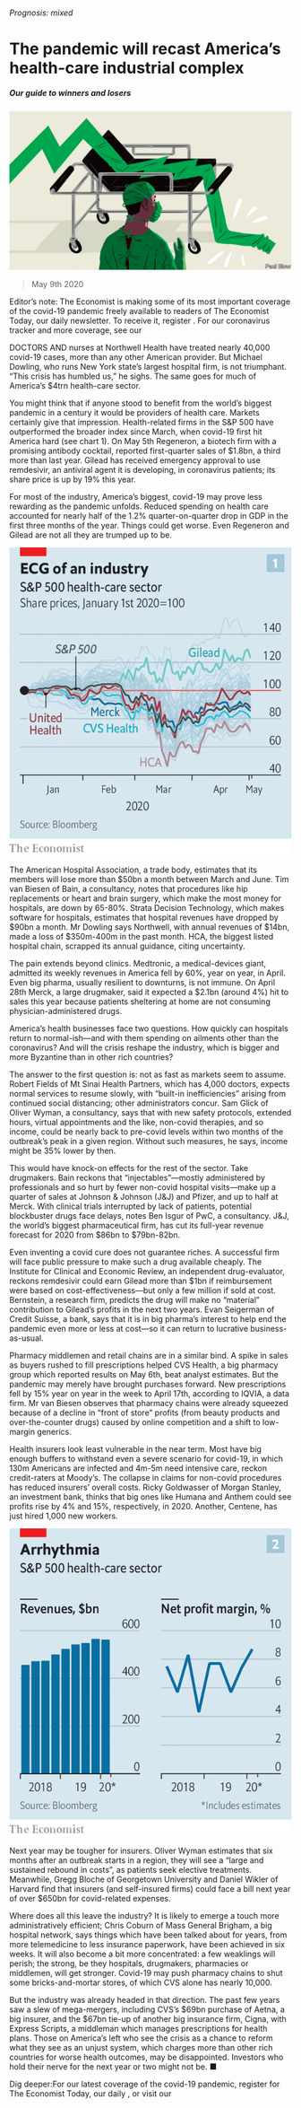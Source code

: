 ###### Prognosis: mixed

# The pandemic will recast America’s health-care industrial complex 

##### Our guide to winners and losers 

![image](images/20200509_WBD001_0.jpg) 

> May 9th 2020 

Editor’s note: The Economist is making some of its most important coverage of the covid-19 pandemic freely available to readers of The Economist Today, our daily newsletter. To receive it, register . For our coronavirus tracker and more coverage, see our 

DOCTORS AND nurses at Northwell Health have treated nearly 40,000 covid-19 cases, more than any other American provider. But Michael Dowling, who runs New York state’s largest hospital firm, is not triumphant. “This crisis has humbled us,” he sighs. The same goes for much of America’s $4trn health-care sector.

You might think that if anyone stood to benefit from the world’s biggest pandemic in a century it would be providers of health care. Markets certainly give that impression. Health-related firms in the S&amp;P 500 have outperformed the broader index since March, when covid-19 first hit America hard (see chart 1). On May 5th Regeneron, a biotech firm with a promising antibody cocktail, reported first-quarter sales of $1.8bn, a third more than last year. Gilead has received emergency approval to use remdesivir, an antiviral agent it is developing, in coronavirus patients; its share price is up by 19% this year.


For most of the industry, America’s biggest, covid-19 may prove less rewarding as the pandemic unfolds. Reduced spending on health care accounted for nearly half of the 1.2% quarter-on-quarter drop in GDP in the first three months of the year. Things could get worse. Even Regeneron and Gilead are not all they are trumped up to be.

![image](images/20200509_WBC452.png) 


The American Hospital Association, a trade body, estimates that its members will lose more than $50bn a month between March and June. Tim van Biesen of Bain, a consultancy, notes that procedures like hip replacements or heart and brain surgery, which make the most money for hospitals, are down by 65-80%. Strata Decision Technology, which makes software for hospitals, estimates that hospital revenues have dropped by $90bn a month. Mr Dowling says Northwell, with annual revenues of $14bn, made a loss of $350m-400m in the past month. HCA, the biggest listed hospital chain, scrapped its annual guidance, citing uncertainty.

The pain extends beyond clinics. Medtronic, a medical-devices giant, admitted its weekly revenues in America fell by 60%, year on year, in April. Even big pharma, usually resilient to downturns, is not immune. On April 28th Merck, a large drugmaker, said it expected a $2.1bn (around 4%) hit to sales this year because patients sheltering at home are not consuming physician-administered drugs.

America’s health businesses face two questions. How quickly can hospitals return to normal-ish—and with them spending on ailments other than the coronavirus? And will the crisis reshape the industry, which is bigger and more Byzantine than in other rich countries?

The answer to the first question is: not as fast as markets seem to assume. Robert Fields of Mt Sinai Health Partners, which has 4,000 doctors, expects normal services to resume slowly, with “built-in inefficiencies” arising from continued social distancing; other administrators concur. Sam Glick of Oliver Wyman, a consultancy, says that with new safety protocols, extended hours, virtual appointments and the like, non-covid therapies, and so income, could be nearly back to pre-covid levels within two months of the outbreak’s peak in a given region. Without such measures, he says, income might be 35% lower by then.

This would have knock-on effects for the rest of the sector. Take drugmakers. Bain reckons that “injectables”—mostly administered by professionals and so hurt by fewer non-covid hospital visits—make up a quarter of sales at Johnson &amp; Johnson (J&amp;J) and Pfizer, and up to half at Merck. With clinical trials interrupted by lack of patients, potential blockbuster drugs face delays, notes Ben Isgur of PwC, a consultancy. J&amp;J, the world’s biggest pharmaceutical firm, has cut its full-year revenue forecast for 2020 from $86bn to $79bn-82bn.

Even inventing a covid cure does not guarantee riches. A successful firm will face public pressure to make such a drug available cheaply. The Institute for Clinical and Economic Review, an independent drug-evaluator, reckons remdesivir could earn Gilead more than $1bn if reimbursement were based on cost-effectiveness—but only a few million if sold at cost. Bernstein, a research firm, predicts the drug will make no “material” contribution to Gilead’s profits in the next two years. Evan Seigerman of Credit Suisse, a bank, says that it is in big pharma’s interest to help end the pandemic even more or less at cost—so it can return to lucrative business-as-usual.

Pharmacy middlemen and retail chains are in a similar bind. A spike in sales as buyers rushed to fill prescriptions helped CVS Health, a big pharmacy group which reported results on May 6th, beat analyst estimates. But the pandemic may merely have brought purchases forward. New prescriptions fell by 15% year on year in the week to April 17th, according to IQVIA, a data firm. Mr van Biesen observes that pharmacy chains were already squeezed because of a decline in “front of store” profits (from beauty products and over-the-counter drugs) caused by online competition and a shift to low-margin generics.

Health insurers look least vulnerable in the near term. Most have big enough buffers to withstand even a severe scenario for covid-19, in which 130m Americans are infected and 4m-5m need intensive care, reckon credit-raters at Moody’s. The collapse in claims for non-covid procedures has reduced insurers’ overall costs. Ricky Goldwasser of Morgan Stanley, an investment bank, thinks that big ones like Humana and Anthem could see profits rise by 4% and 15%, respectively, in 2020. Another, Centene, has just hired 1,000 new workers.

![image](images/20200509_WBC510.png) 


Next year may be tougher for insurers. Oliver Wyman estimates that six months after an outbreak starts in a region, they will see a “large and sustained rebound in costs”, as patients seek elective treatments. Meanwhile, Gregg Bloche of Georgetown University and Daniel Wikler of Harvard find that insurers (and self-insured firms) could face a bill next year of over $650bn for covid-related expenses.

Where does all this leave the industry? It is likely to emerge a touch more administratively efficient; Chris Coburn of Mass General Brigham, a big hospital network, says things which have been talked about for years, from more telemedicine to less insurance paperwork, have been achieved in six weeks. It will also become a bit more concentrated: a few weaklings will perish; the strong, be they hospitals, drugmakers, pharmacies or middlemen, will get stronger. Covid-19 may push pharmacy chains to shut some bricks-and-mortar stores, of which CVS alone has nearly 10,000.

But the industry was already headed in that direction. The past few years saw a slew of mega-mergers, including CVS’s $69bn purchase of Aetna, a big insurer, and the $67bn tie-up of another big insurance firm, Cigna, with Express Scripts, a middleman which manages prescriptions for health plans. Those on America’s left who see the crisis as a chance to reform what they see as an unjust system, which charges more than other rich countries for worse health outcomes, may be disappointed. Investors who hold their nerve for the next year or two might not be. ■

Dig deeper:For our latest coverage of the covid-19 pandemic, register for The Economist Today, our daily , or visit our 

